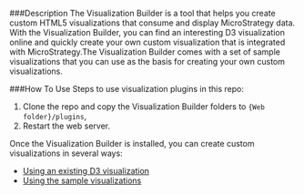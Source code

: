 ###Description
The Visualization Builder is a tool that helps you create custom HTML5 visualizations that consume and display MicroStrategy data. With the Visualization Builder, you can find an interesting D3 visualization online and quickly create your own custom visualization that is integrated with MicroStrategy.The Visualization Builder comes with a set of sample visualizations that you can use as the basis for creating your own custom visualizations.

###How To Use
Steps to use visualization plugins in this repo:

1. Clone the repo and copy the Visualization Builder folders to `{Web folder}/plugins`,
2. Restart the web server.

Once the Visualization Builder is installed, you can create custom visualizations in several ways:

- [Using an existing D3 visualization](https://lw.microstrategy.com/msdz/MSDL/_CurrentGARelease/docs/projects/VisSDK_All/default.htm#topics/HTML5/CreatingCustomD3Visualizations.htm)
- [Using the sample visualizations](https://lw.microstrategy.com/msdz/MSDL/_CurrentGARelease/docs/projects/VisSDK_All/default.htm#topics/HTML5/UsingVisBuilderSamples.htm)
